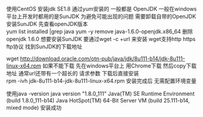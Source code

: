 使用CentOS 安装jdk SE1.8
通过yum安装的 一般都是 OpenJDK
一般在windows平台上开发时都用的是SunJDK
为避免可能出现的问题  需要卸载自带的OpenJDK  安装SunJDK
先查看openJDK版本  
yum list installed |grep java
yum -y remove java-1.6.0-openjdk.x86_64    删除openjdk 1.6.0
想要安装SunJDK  要通过wget -c +url 来安装
wget支持http https  ftp协议
找到SunJDK的下载地址  

wget   http://download.oracle.com/otn-pub/java/jdk/8u111-b14/jdk-8u111-linux-x64.rpm 
如果不能下载  先在windows平台上 用Chrome下载  然后copy下载地址   通常url还带有一个超长的 请求参数
下载后直接安装    
rpm -ivh jdk-8u111-b14-jdk-8u111-linux-x64.rpm
安装完成后   无需配置环境变量

使用java -version
java version "1.8.0_111"
Java(TM) SE Runtime Environment (build 1.8.0_111-b14)
Java HotSpot(TM) 64-Bit Server VM (build 25.111-b14, mixed mode)
安装成功
